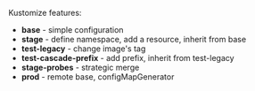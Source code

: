 Kustomize features:

* **base** - simple configuration
* **stage** - define namespace, add a resource, inherit from base
* **test-legacy** - change image's tag
* **test-cascade-prefix** - add prefix, inherit from test-legacy
* **stage-probes** - strategic merge
* **prod** - remote base, configMapGenerator